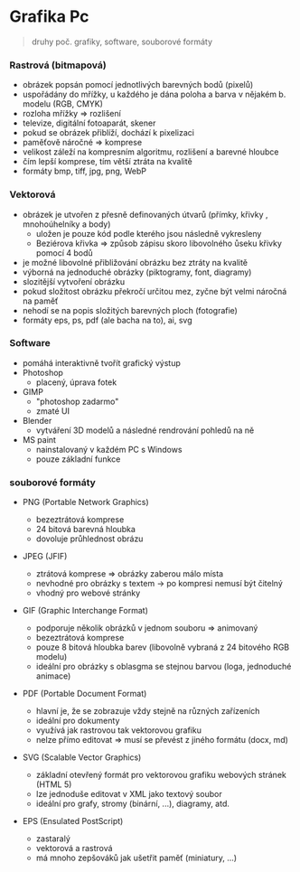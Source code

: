 # Grafika Pc

> druhy poč. grafiky, software, souborové formáty

### Rastrová (bitmapová)
- obrázek popsán pomocí jednotlivých barevných bodů (pixelů)
- uspořádány do mřížky, u každého je dána poloha a barva v nějakém b. modelu (RGB, CMYK)
- rozloha mřížky => rozlišení
- televize, digitální fotoaparát, skener
- pokud se obrázek přiblíží, dochází k pixelizaci
- paměťově náročné => komprese
- velikost záleží na kompresním algoritmu, rozlišení a barevné hloubce
- čím lepší komprese, tím větší ztráta na kvalitě
- formáty bmp, tiff, jpg, png, WebP

### Vektorová
- obrázek je utvořen z přesně definovaných útvarů (přímky, křivky , mnohoúhelníky a body)
	- uložen je pouze kód podle kterého jsou následně vykresleny
	- Beziérova křivka => způsob zápisu skoro libovolného ůseku křivky pomocí 4 bodů
- je možné libovolné přibližování obrázku bez ztráty na kvalitě
- výborná na jednoduché obrázky (piktogramy, font, diagramy)
- slozitější vytvoření obrázku
- pokud složitost obrázku překročí určitou mez, zyčne být velmi náročná na paměť
- nehodí se na popis složitých barevných ploch (fotografie)
- formáty eps, ps, pdf (ale bacha na to), ai, svg

### Software
- pomáhá interaktivně tvořít grafický výstup
- Photoshop
	- placený, úprava fotek
- GIMP
	- "photoshop zadarmo"
	- zmaté UI
- Blender
	- vytváření 3D modelů a následné rendrování pohledů na ně
- MS paint
	- nainstalovaný v každém PC s Windows
	- pouze základní funkce

### souborové formáty
- PNG (Portable Network Graphics)
	- bezeztrátová komprese
	- 24 bitová barevná hloubka
	- dovoluje průhlednost obrázu

- JPEG (JFIF)
	- ztrátová komprese => obrázky zaberou málo místa
	- nevhodné pro obrázky s textem -> po kompresi nemusí být čitelný
	- vhodný pro webové stránky 

- GIF (Graphic Interchange Format)
	- podporuje několik obrázků v jednom souboru => animovaný
	- bezeztrátová komprese
	- pouze 8 bitová hloubka barev (libovolně vybraná z 24 bitového RGB modelu)
	- ideální pro obrázky s oblasgma se stejnou barvou (loga, jednoduché animace)
	
- PDF (Portable Document Format)
	- hlavní je, že se zobrazuje vždy stejně na různých zařízeních
	- ideální pro dokumenty 
	- využívá jak rastrovou tak vektorovou grafiku
	- nelze přímo editovat => musí se převést z jiného formátu (docx, md)
	
- SVG (Scalable Vector Graphics)
	- základní otevřený formát pro vektorovou grafiku webových stránek (HTML 5)
	- lze jednoduše editovat v XML jako textový soubor
	- ideální pro grafy, stromy (binární, ...), diagramy, atd.
	

- EPS (Ensulated PostScript)
	- zastaralý
	- vektorová a rastrová
	- má mnoho zepšováků jak ušetřit paměť (miniatury, ...)

